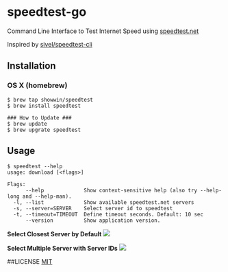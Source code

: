 # speedtest-go
Command Line Interface to Test Internet Speed using [speedtest.net](http://www.speedtest.net/)

Inspired by [sivel/speedtest-cli](https://github.com/sivel/speedtest-cli)

## Installation
### OS X (homebrew)
```
$ brew tap showwin/speedtest
$ brew install speedtest

### How to Update ###
$ brew update
$ brew upgrate speedtest
```

## Usage
```
$ speedtest --help
usage: download [<flags>]

Flags:
      --help             Show context-sensitive help (also try --help-long and --help-man).
  -l, --list             Show available speedtest.net servers
  -s, --server=SERVER    Select server id to speedtest
  -t, --timeout=TIMEOUT  Define timeout seconds. Default: 10 sec
      --version          Show application version.
```

**Select Closest Server by Default**
![](https://github.com/showwin/speedtest-go/blob/master/docs/images/usage.png)

**Select Multiple Server with Server IDs**
![](https://github.com/showwin/speedtest-go/blob/master/docs/images/usage_multi_servers.png)

##LICENSE
[MIT](https://github.com/showwin/speedtest-go/blob/master/LICENSE)
